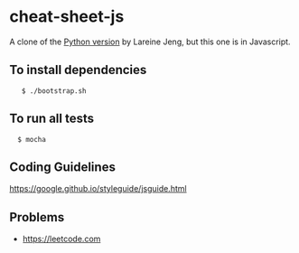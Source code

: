 # cheat-sheet-js

A clone of the [Python version](https://github.com/ljeng/cheat-sheet) by Lareine Jeng, but this one is in Javascript.

## To install dependencies

```
   $ ./bootstrap.sh
```

## To run all tests

```
  $ mocha
```

## Coding Guidelines

https://google.github.io/styleguide/jsguide.html

## Problems

* https://leetcode.com
